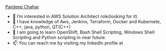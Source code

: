 <div class="badge-base LI-profile-badge" data-locale="en_US" data-size="large" data-theme="dark" data-type="HORIZONTAL" data-vanity="pardeepchahar" data-version="v1"><a class="badge-base__link LI-simple-link" href="https://in.linkedin.com/in/pardeepchahar?trk=profile-badge">Pardeep Chahar</a></div>

- 👀 I’m interested in AWS Solution Architect role(looking for it)
- 🌱 I have knowledge of Aws, Jenkins, Terraform, Docker and Kubernete, C++, java, python, QT(C++)
- 🌱 I am going to learn OpenShift, Bash Shell Scripting, Windows Shell Scripting and Python scripting in near future. 
- 📫 You can reach me by visiting my linkedIn profile at

              

<!---
PardeepChahar/PardeepChahar is a ✨ special ✨ repository because its `README.md` (this file) appears on your GitHub profile.
You can click the Preview link to take a look at your changes.
--->
